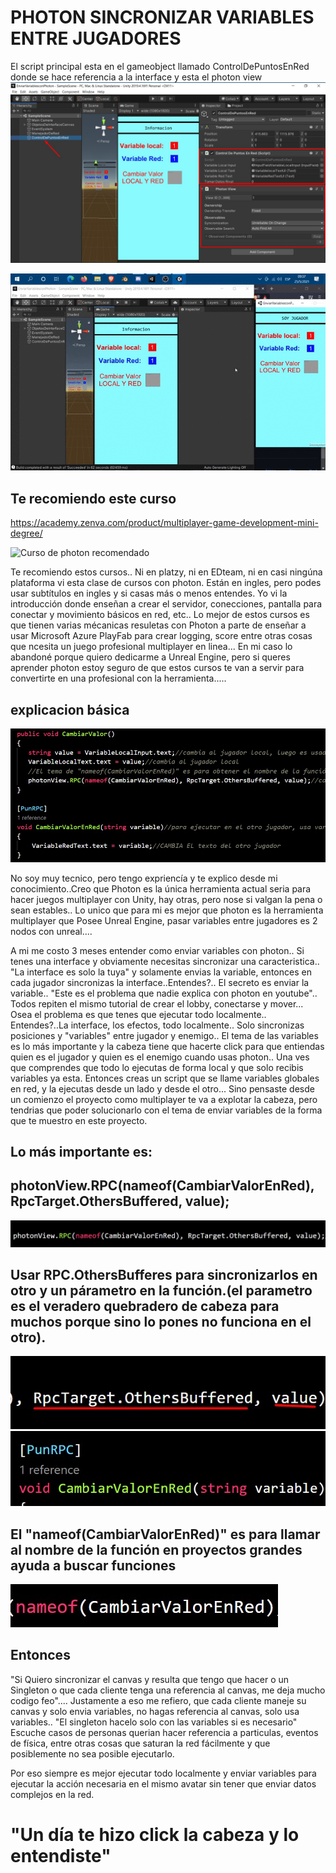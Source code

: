 # PHOTON SINCRONIZAR VARIABLES ENTRE JUGADORES

El script principal esta en el gameobject llamado ControlDePuntosEnRed donde se hace referencia a la interface y esta el photon view
![VariablesYTextos](https://github.com/kone9/PhotonEnviarVariablesEntreJugadores/blob/main/interfaceUnity.jpg)

![VariablesYTextosGIF](https://github.com/kone9/PhotonEnviarVariablesEntreJugadores/blob/main/photonSincronizarVariables.gif)





## Te recomiendo este curso
https://academy.zenva.com/product/multiplayer-game-development-mini-degree/
 
 ![Curso de photon recomendado](https://github.com/kone9/PhotonEnviarVariablesEntreJugadores/blob/main/curso%20de%20photon.gif)

 Te recomiendo estos cursos.. Ni en platzy, ni en EDteam, ni en casi ningúna plataforma vi esta clase de cursos con photon. Están en ingles, pero podes usar subtítulos en ingles y si casas más o menos entendes. Yo vi la introducción donde enseñan a crear el servidor, conecciones, pantalla para conectar y movimiento básicos en red, etc.. Lo mejor de estos cursos es que tienen varias mécanicas resuletas con Photon a parte de enseñar a usar Microsoft Azure PlayFab para crear logging, score entre otras cosas que ncesita un juego profesional multiplayer en linea... En mi caso lo abandoné porque quiero dedicarme a Unreal Engine, pero si queres aprender photon estoy seguro de que estos cursos te van a servir para convertirte en una profesional con la herramienta.....




## explicacion básica
 ![Curso de photon recomendado](https://github.com/kone9/PhotonEnviarVariablesEntreJugadores/blob/main/codigo%20principal.jpg)

No soy muy tecnico, pero tengo expriencía y te explico desde mi conocimiento..Creo que Photon es la única herramienta actual seria para hacer juegos multiplayer con Unity, hay otras, pero nose si valgan la pena o sean estables.. Lo unico que para mi es mejor que photon es la herramienta multiplayer que Posee Unreal Engine, pasar variables entre jugadores es 2 nodos con unreal....

A mi me costo 3 meses entender como enviar variables con photon.. Si tenes una interface y obviamente necesitas sincronizar una caracteristica.. "La interface es solo la tuya" y solamente envias la variable, entonces en cada jugador sincronizas la interface..Entendes?.. El secreto es enviar la variable.. "Este es el problema que nadie explica con photon en youtube".. Todos repiten el mismo tutorial de crear el lobby, conectarse y mover... Osea el problema es que tenes que ejecutar todo localmente.. Entendes?..La interface, los efectos, todo localmente.. Solo sincronizas posiciones y "variables" entre jugador y enemigo.. El tema de las variables es lo más importante y la cabeza tiene que hacerte click para que entiendas quien es el jugador y quien es el enemigo cuando usas photon.. Una ves que comprendes que todo lo ejecutas de forma local y que solo recibis variables ya esta. Entonces creas un script que se llame variables globales en red, y la ejecutas desde un lado y desde el otro... Sino pensaste desde un comienzo el proyecto como multiplayer te va a explotar la cabeza, pero tendrias que poder solucionarlo con el tema de enviar variables de la forma que te muestro en este proyecto.


## Lo más importante es:
## photonView.RPC(nameof(CambiarValorEnRed), RpcTarget.OthersBuffered, value);
![Curso de photon recomendado](https://github.com/kone9/PhotonEnviarVariablesEntreJugadores/blob/main/photonView.RPC.jpg)

## Usar RPC.OthersBufferes para sincronizarlos en otro y un párametro en la función.(el parametro es el veradero quebradero de cabeza para muchos porque sino lo pones no funciona en el otro).
![Curso de photon recomendado](https://github.com/kone9/PhotonEnviarVariablesEntreJugadores/blob/main/Parametros%20necesarios%20para%20ejecutar%20en%20otro.jpg)
![Curso de photon recomendado](https://github.com/kone9/PhotonEnviarVariablesEntreJugadores/blob/main/funcionLlamada.jpg)


## El "nameof(CambiarValorEnRed)" es para llamar al nombre de la función en proyectos grandes ayuda a buscar funciones
![Curso de photon recomendado](https://github.com/kone9/PhotonEnviarVariablesEntreJugadores/blob/main/nameOf.jpg)


## Entonces

"Si Quiero sincronizar el canvas y resulta que tengo que hacer o un Singleton o que cada cliente tenga una referencia al canvas, me deja mucho codigo feo"....
Justamente a eso me refiero, que cada cliente maneje su canvas y solo envia variables, no hagas referencia al canvas, solo usa variables.. "El singleton hacelo solo con las variables si es necesario"
Escuche casos de personas querian hacer referencia a particulas, eventos de física, entre otras cosas que
saturan la red fácilmente y que posiblemente no sea posible ejecutarlo.

 Por eso siempre es mejor ejecutar todo localmente y enviar variables para ejecutar la acción necesaria en el mismo avatar sin tener que enviar datos complejos en la red.

# "Un día te hizo click la cabeza y lo entendiste"